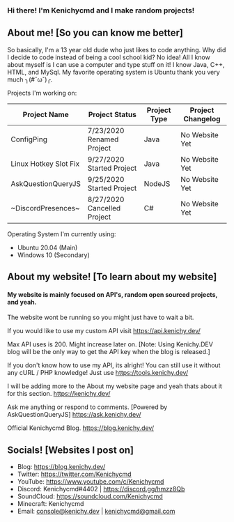 ### Hi there! I'm Kenichycmd and I make random projects!
## About me! [So you can know me better]
So basically, I'm a 13 year old dude who just likes to code anything. Why did I decide to code instead of being a cool school kid? No idea! All I know about myself is I can use a computer and type stuff on it! I know Java, C++, HTML, and MySql. My favorite operating system is Ubuntu thank you very much ╮(#ˇωˇ)╭.

Projects I'm working on:
  
  | Project Name          | Project Status                | Project Type | Project Changelog |
  | --------------------- | ----------------------------- | ------------ | ----------------- |
  | ConfigPing            | 7/23/2020 Renamed Project     | Java         | No Website Yet    |
  | Linux Hotkey Slot Fix | 9/27/2020 Started Project     | Java         | No Website Yet    |
  | AskQuestionQueryJS    | 9/25/2020 Started Project     | NodeJS       | No Website Yet    |
  | ~DiscordPresences~    | 8/27/2020 Cancelled Project   | C#           | No Website Yet    |
 
 Operating System I'm currently using:
 - Ubuntu 20.04 (Main)
 - Windows 10 (Secondary)
 
## About my website! [To learn about my website]

#### My website is mainly focused on API's, random open sourced projects, and yeah.

The website wont be running so you might just have to wait a bit.

If you would like to use my custom API visit https://api.kenichy.dev/

Max API uses is 200. Might increase later on. [Note: Using Kenichy.DEV blog will be the only way to get the API key when the blog is released.]

If you don't know how to use my API, its alright! You can still use it without any cURL / PHP knowledge! Just use https://tools.kenichy.dev/

I will be adding more to the About my website page and yeah thats about it for this section. https://kenichy.dev/

Ask me anything or respond to comments. [Powered by AskQuestionQueryJS] https://ask.kenichy.dev/

Official Kenichycmd Blog. https://blog.kenichy.dev/

## Socials! [Websites I post on]

* Blog: https://blog.kenichy.dev/
* Twitter: https://twitter.com/Kenichycmd
* YouTube: https://www.youtube.com/c/Kenichycmd
* Discord: Kenichycmd#4402 | https://discord.gg/hmzz8Qb
* SoundCloud: https://soundcloud.com/Kenichycmd
* Minecraft: Kenichycmd
* Email: console@kenichy.dev | kenichycmd@gmail.com
